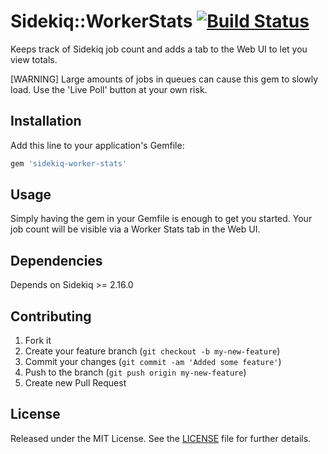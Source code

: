 # Sidekiq::WorkerStats [![Build Status](https://secure.travis-ci.org/mhfs/sidekiq-worker-count.png)](http://travis-ci.org/mhfs/sidekiq-worker-count)

Keeps track of Sidekiq job count and adds a tab to the Web UI to let you view totals.

[WARNING] Large amounts of jobs in queues can cause this gem to slowly load. Use the 'Live Poll' button at your own risk.

## Installation

Add this line to your application's Gemfile:

```ruby
gem 'sidekiq-worker-stats'
```

## Usage

Simply having the gem in your Gemfile is enough to get you started. Your
job count will be visible via a Worker Stats tab in the Web UI.

## Dependencies

Depends on Sidekiq >= 2.16.0

## Contributing

1. Fork it
2. Create your feature branch (`git checkout -b my-new-feature`)
3. Commit your changes (`git commit -am 'Added some feature'`)
4. Push to the branch (`git push origin my-new-feature`)
5. Create new Pull Request

## License

Released under the MIT License. See the [LICENSE][license] file for further details.

[license]: https://github.com/mhfs/sidekiq-worker-count/blob/master/LICENSE
